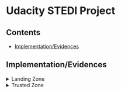 # Udacity STEDI Project

## Contents

+ [Implementation/Evidences](#Implementation/Evidences)


## Implementation/Evidences
<details>
<summary>
Landing Zone
</summary>

> The raw data is stored in the landing tables. These tables got create with SQL DDL transactions.
 (SQL_Tables/accelerometer_landing.sql)
 (SQL_Tables/customer_landing.sql)
 (SQL_Tables/step_trainer_landing.sql)

These are AWS Glue Tables and can get queried by AWS Athena

Row Count:
 ![alt text](SQL_Tables/screenshot_tableRows.png)

All Customers are currently included even they not agreed to share their data for research purposes 
![alt text](SQL_Tables/screenshot_shareWithResearchAsOfDate.png)

</details>

<details>
<summary>
Trusted Zone
</summary>


